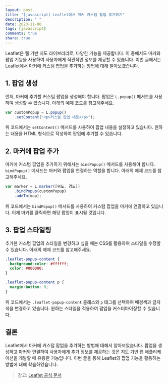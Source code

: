 ```yaml
---
layout: post
title: "[javascript] Leaflet에서 마커 커스텀 팝업 추가하기"
description: " "
date: 2023-11-08
tags: [javascript]
comments: true
share: true
---
```


Leaflet은 웹 기반 지도 라이브러리로, 다양한 기능을 제공합니다. 이 중에서도 마커와 팝업 기능을 사용하여 사용자에게 직관적인 정보를 제공할 수 있습니다. 이번 글에서는 Leaflet에서 마커에 커스텀 팝업을 추가하는 방법에 대해 알아보겠습니다.

## 1. 팝업 생성

먼저, 마커에 추가할 커스텀 팝업을 생성해야 합니다. 팝업은 `L.popup()` 메서드를 사용하여 생성할 수 있습니다. 아래의 예제 코드를 참고해주세요.

```javascript
var customPopup = L.popup()
    .setContent("<p>커스텀 팝업 내용</p>");
```

위 코드에서는 `setContent()` 메서드를 사용하여 팝업 내용을 설정하고 있습니다. 원하는 내용을 HTML 형식으로 작성하여 팝업에 추가할 수 있습니다.

## 2. 마커에 팝업 추가

마커에 커스텀 팝업을 추가하기 위해서는 `bindPopup()` 메서드를 사용해야 합니다. `bindPopup()` 메서드는 마커와 팝업을 연결하는 역할을 합니다. 아래의 예제 코드를 참고해주세요.

```javascript
var marker = L.marker([위도, 경도])
    .bindPopup(customPopup)
    .addTo(map);
```

위 코드에서는 `bindPopup()` 메서드를 사용하여 커스텀 팝업을 마커에 연결하고 있습니다. 이제 마커를 클릭하면 해당 팝업이 표시될 것입니다.

## 3. 팝업 스타일링

추가한 커스텀 팝업의 스타일을 변경하고 싶을 때는 CSS를 활용하여 스타일을 수정할 수 있습니다. 아래의 예제 코드를 참고해주세요.

```css
.leaflet-popup-content {
  background-color: #ffffff;
  color: #000000;
}

.leaflet-popup-content p {
  margin-bottom: 0;
}
```

위 코드에서는 `.leaflet-popup-content` 클래스와 `p` 태그를 선택하여 배경색과 글자색을 변경하고 있습니다. 원하는 스타일을 적용하여 팝업을 커스터마이징할 수 있습니다.

## 결론

Leaflet에서 마커에 커스텀 팝업을 추가하는 방법에 대해서 알아보았습니다. 팝업을 생성하고 마커와 연결하여 사용자에게 추가 정보를 제공하는 것은 지도 기반 웹 애플리케이션을 개발할 때 유용한 기능입니다. 이번 글을 통해 Leaflet의 팝업 기능을 활용하는 방법에 대해 학습하였습니다.

> 참고: [Leaflet 공식 문서](https://leafletjs.com/reference-1.7.1.html#popup)